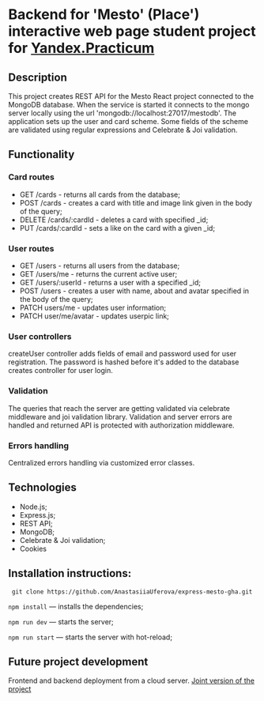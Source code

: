# Backend for 'Mesto' (Place') interactive web page student project for [Yandex.Practicum](https://practicum.com)

## Description 

This project creates REST API for the Mesto React project connected to the MongoDB database. When the service is started it connects to the mongo server locally using the url 'mongodb://localhost:27017/mestodb'. The application sets up the user and card scheme. Some fields of the scheme are validated using regular expressions and Celebrate & Joi validation.

## Functionality

### Card routes
* GET /cards - returns all cards from the database;
* POST /cards - creates a card with title and image link given in the body of the query;
* DELETE /cards/:cardId - deletes a card with specified _id;
* PUT /cards/:cardId - sets a like on the card with a given _id;

### User routes
* GET /users - returns all users from the database;
* GET /users/me - returns the current active user;
* GET /users/:userId - returns a user with a specified _id;
* POST /users - creates a user with name, about and avatar specified in the body of the query;
* PATCH users/me - updates user information;
* PATCH user/me/avatar - updates userpic link;

### User controllers

createUser controller adds fields of email and password used for user registration. The password is hashed before it's added to the database
creates controller for user login. 

### Validation

The queries that reach the server are getting validated via celebrate middleware and joi validation library. Validation and server errors are handled and returned API is protected with authorization middleware.

### Errors handling

Centralized errors handling via customized error classes.

## Technologies

* Node.js;
* Express.js;
* REST API;
* MongoDB;
* Celebrate & Joi validation;
* Cookies

## Installation instructions:
``
git clone https://github.com/AnastasiiaUferova/express-mesto-gha.git``

``npm install`` — installs the dependencies;

``npm run dev`` — starts the server;

``npm run start`` — starts the server with hot-reload;

## Future project development

Frontend and backend deployment from a cloud server. [Joint version of the project](https://github.com/AnastasiiaUferova/react-mesto-api-full)
